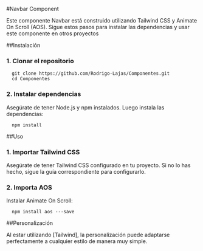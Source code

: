 #Navbar Component

Este componente Navbar está construido utilizando Tailwind CSS y 
Animate On Scroll (AOS). Sigue estos pasos para instalar las dependencias 
y usar este componente en otros proyectos

##Instalación

### 1. Clonar el repositorio

```
  git clone https://github.com/Rodrigo-Lajas/Componentes.git
  cd Componentes
```

### 2. Instalar dependencias

Asegúrate de tener Node.js y npm instalados. Luego instala las dependencias:

```
  npm install
```

##Uso

### 1. Importar Tailwind CSS

Asegúrate de tener Tailwind CSS configurado en tu proyecto. Si no lo has hecho, sigue la guía correspondiente para configurarlo.

### 2. Importa AOS

Instalar Animate On Scroll:

```
  npm install aos ---save
```

##Personalización

Al estar utilizando [Tailwind], la personalización puede adaptarse perfectamente a cualquier estilo de manera muy simple.


